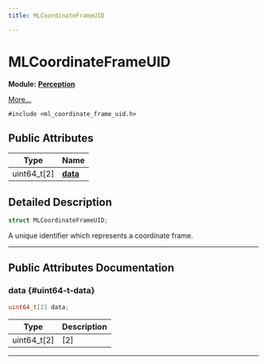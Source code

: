 ```yaml
---
title: MLCoordinateFrameUID

---
```


# MLCoordinateFrameUID

**Module:** **[Perception](/versioned_docs/version-22-May-2023/api-ref/api/Modules/group___perception/group___perception.md)**



 [More...](#detailed-description)


`#include <ml_coordinate_frame_uid.h>`

## Public Attributes

| Type           | Name           |
| -------------- | -------------- |
| uint64_t[2] | **[data](/versioned_docs/version-22-May-2023/api-ref/api/Modules/group___perception/struct_m_l_coordinate_frame_u_i_d.md#uint64-t-data)**  |

## Detailed Description

```cpp
struct MLCoordinateFrameUID;
```


A unique identifier which represents a coordinate frame. 





-----------
## Public Attributes Documentation

### data {#uint64-t-data}

```cpp
uint64_t[2] data;
```



| Type | Description |
|--|--|
| uint64_t[2] | [2] |






-----------



